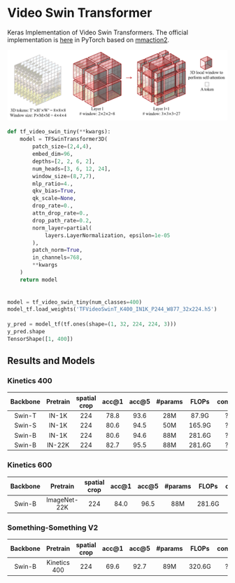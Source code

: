 # Video Swin Transformer

Keras Implementation of Video Swin Transformers. The official implementation is [here](https://github.com/SwinTransformer/Video-Swin-Transformer) in PyTorch based on [mmaction2](https://github.com/open-mmlab/mmaction2).

![](./assets/teaser.png)

```python
def tf_video_swin_tiny(**kwargs):
    model = TFSwinTransformer3D(
        patch_size=(2,4,4),
        embed_dim=96,
        depths=[2, 2, 6, 2],
        num_heads=[3, 6, 12, 24],
        window_size=(8,7,7),
        mlp_ratio=4.,
        qkv_bias=True,
        qk_scale=None,
        drop_rate=0.,
        attn_drop_rate=0.,
        drop_path_rate=0.2,
        norm_layer=partial(
            layers.LayerNormalization, epsilon=1e-05
        ),
        patch_norm=True,
        in_channels=768,
        **kwargs
    )
    return model


model = tf_video_swin_tiny(num_classes=400)
model_tf.load_weights('TFVideoSwinT_K400_IN1K_P244_W877_32x224.h5')

y_pred = model_tf(tf.ones(shape=(1, 32, 224, 224, 3)))
y_pred.shape
TensorShape([1, 400])
```

## Results and Models

### Kinetics 400

| Backbone |  Pretrain    | spatial crop | acc@1 | acc@5 | #params | FLOPs | config | model |
| :---: | :---: |  :---: | :---: | :---: | :---: | :---: | :---: | :---: |
|  Swin-T  | IN-1K |      224      |  78.8  |  93.6  |   28M   |  87.9G  |  ?  | ? |
|  Swin-S  | IN-1K |      224      |  80.6  |  94.5  |   50M   |  165.9G  |  ?  | ? |
|  Swin-B  | IN-1K |      224      |  80.6  |  94.6  |   88M   |  281.6G  |  ?  | ? |
|  Swin-B  | IN-22K |     224      |  82.7  |  95.5  |   88M   |  281.6G  |  ?  | ? |

### Kinetics 600

| Backbone |  Pretrain   |  spatial crop | acc@1 | acc@5 | #params | FLOPs | config | model |
| :---: | :---: | :---: |  :---: | :---: | :---: | :---: | :---: | :---: |
|  Swin-B  | ImageNet-22K |      224      |  84.0  |  96.5  |   88M   |  281.6G  |  ?  | ? |

### Something-Something V2

| Backbone |  Pretrain   |  spatial crop | acc@1 | acc@5 | #params | FLOPs | config | model |
| :---: | :---: |  :---: | :---: | :---: | :---: | :---: | :---: | :---: |
|  Swin-B  | Kinetics 400 |    224      |  69.6  |  92.7  |   89M   |  320.6G  |  ?  | ? |


